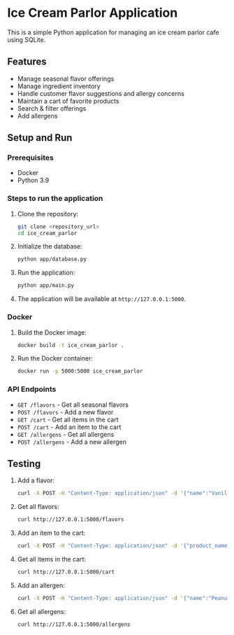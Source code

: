 # Ice Cream Parlor Application

This is a simple Python application for managing an ice cream parlor cafe using SQLite.

## Features

- Manage seasonal flavor offerings
- Manage ingredient inventory
- Handle customer flavor suggestions and allergy concerns
- Maintain a cart of favorite products
- Search & filter offerings
- Add allergens

## Setup and Run

### Prerequisites

- Docker
- Python 3.9

### Steps to run the application

1. Clone the repository:
    ```sh
    git clone <repository_url>
    cd ice_cream_parlor
    ```

2. Initialize the database:
    ```sh
    python app/database.py
    ```

3. Run the application:
    ```sh
    python app/main.py
    ```

4. The application will be available at `http://127.0.0.1:5000`.

### Docker

1. Build the Docker image:
    ```sh
    docker build -t ice_cream_parlor .
    ```

2. Run the Docker container:
    ```sh
    docker run -p 5000:5000 ice_cream_parlor
    ```

### API Endpoints

- `GET /flavors` - Get all seasonal flavors
- `POST /flavors` - Add a new flavor
- `GET /cart` - Get all items in the cart
- `POST /cart` - Add an item to the cart
- `GET /allergens` - Get all allergens
- `POST /allergens` - Add a new allergen

## Testing

1. Add a flavor:
    ```sh
    curl -X POST -H "Content-Type: application/json" -d '{"name":"Vanilla","description":"Classic vanilla flavor","availability":"Summer"}' http://127.0.0.1:5000/flavors.html
    ```

2. Get all flavors:
    ```sh
    curl http://127.0.0.1:5000/flavors
    ```

3. Add an item to the cart:
    ```sh
    curl -X POST -H "Content-Type: application/json" -d '{"product_name":"Vanilla Ice Cream"}' http://127.0.0.1:5000/cart.html
    ```

4. Get all items in the cart:
    ```sh
    curl http://127.0.0.1:5000/cart
    ```

5. Add an allergen:
    ```sh
    curl -X POST -H "Content-Type: application/json" -d '{"name":"Peanuts"}' http://127.0.0.1:5000/allergens.html
    
    ```

6. Get all allergens:
    ```sh
    curl http://127.0.0.1:5000/allergens
    ```

